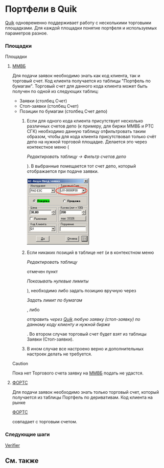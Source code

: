 # Портфели в Quik

[Quik](Quik.md) одновременно поддерживает работу с несколькими торговыми площадками. Для каждой площадки понятие портфеля и используемых параметров разное.

### Площадки

Площадки

1. [ММВБ](https://moex.com/ru/markets/currency/)

    Для подачи заявок необходимо знать как код клиента, так и торговый счет. Код клиента получается из таблицы "Портфель по бумагам". Торговый счет для данного кода клиента может быть получен по одной из следующих таблиц: 
   - Заявки (столбец Счет) 
   - Стоп\-заявки (столбец Счет) 
   - Позиции по бумагам (столбец Счет депо) 
     1. Если для одного кода клиента присутствует несколько различных счетов депо (к примеру, для биржи ММВБ и РТС СГК) необходимо данную таблицу отфильтровать таким образом, чтобы для кода клиента присутствовал только счёт депо на нужной торговой площадке. Делается это через контекстное меню (

        *Редактировать таблицу \-\> Фильтр счетов депо*

        ). В выбранные помещается тот счет депо, который отображается при подаче заявки. 

        ![quikneworder](../images/quik_new_order.png)
     2. Если никаких позиций в таблице нет (и в контекстном меню 

        *Редактировать таблицу*

         отмечен пункт 

        *Показывать нулевые лимиты*

        ), необходимо либо задать позицию вручную через 

        *Задать лимит по бумагам*

        , либо 

        *отправить через [Quik](Quik.md) любую заявку (стоп\-заявку) по данному коду клиенту и нужной бирже*

        . Во втором случае торговый счет будет взят из таблицы Заявки (Стоп\-заявки). 
     3. В ином случае все настроено верно и дополнительных настроек делать не требуется. 

   > [!CAUTION]
   > Пока нет Торгового счета заявку на [ММВБ](https://moex.com/ru/markets/currency/) подать не удастся. 
2. [ФОРТС](https://moex.com/ru/derivatives/)

    Для подачи заявок необходимо знать только торговый счет, который получается из таблицы Портфель по деривативам. Код клиента на рынке 

   [ФОРТС](https://moex.com/ru/derivatives/)

    совпадает с торговым счетом. 

### Следующие шаги

[Verifier](QuikVerifier.md)

## См. также
